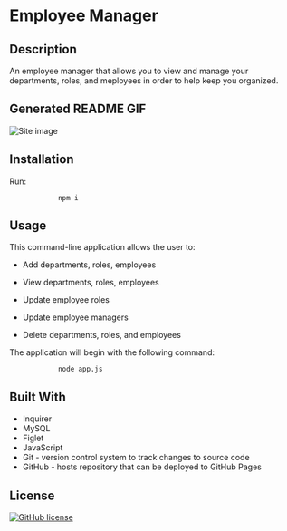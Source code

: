 # Employee Manager
## Description 
An employee manager that allows you to view and manage your departments, roles, and meployees in order to help keep you organized.

## Generated README GIF

 ![Site image](emplyeeman.gif)
## Installation
Run:

                npm i

## Usage

This command-line application allows the user to:

  * Add departments, roles, employees

  * View departments, roles, employees

  * Update employee roles

  * Update employee managers

  * Delete departments, roles, and employees

The application will begin with the following command:

                node app.js
## Built With
* Inquirer
* MySQL
* Figlet
* JavaScript 
* Git - version control system to track changes to source code
* GitHub - hosts repository that can be deployed to GitHub Pages

## License
[![GitHub license](https://img.shields.io/github/license/Naereen/StrapDown.js.svg)](https://github.com/Naereen/StrapDown.js/blob/master/LICENSE)



